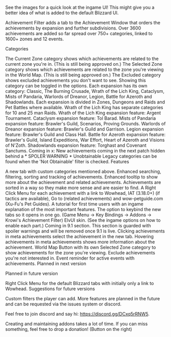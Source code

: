 See the images for a quick look at the ingame UI! This might give you a better idea of what is added to the default Blizzard UI.

Achievement Filter adds a tab to the Achievement Window that orders the achievements by expansion and further subdivisions. Over 3600 achievements are added so far spread over 750+ categories, linked to 1600+ zones and 12 events.

Categories

The Current Zone category shows which achievements are related to the current zone you're in. (This is still being approved on.)
The Selected Zone category shows which achievements are related to the zone you're viewing in the World Map. (This is still being approved on.)
The Excluded category shows excluded achievements you don't want to see. Showing this category can be toggled in the options.
Each expansion has its own category: Classic, The Burning Crusade, Wrath of the Lich King, Cataclysm, Mists of Pandaria, Warlords of Dreanor, Legion, Battle for Azeroth and Shadowlands.
Each expansion is divided in Zones, Dungeons and Raids and Pet Battles where available.
Wrath of the Lich King has separate categories for 10 and 25 man Raids.
Wrath of the Lich King expansion feature: Argent Tournament.
Cataclysm expansion feature: Tol Barad.
Mists of Pandaria expansion feature: Brawler's Guild, Scenarios, Proving Grounds.
Warlords of Dreanor expansion feature: Brawler's Guild and Garrison.
Legion expansion feature: Brawler's Guild and Class Hall.
Battle for Azeroth expansion feature: Brawler's Guild, Island Expeditions, War Effort, Heart of Azeroth and Visions of N'Zoth.
Shadowlands expansion feature: Torghast and Covenant Sanctums.
Coming in x: New achievements coming in the next patch hidden behind a * SPOLER WARNING *
Unobtainable Legacy categories can be found when the 'Not Obtainable' filter is checked.
Features

A new tab with custom categories mentioned above.
Enhanced searching, filtering, sorting and tracking of achievements.
Enhanced tooltip to show more about the achievement and related achievements.
Achievements are sorted in a way so they make more sense and are easier to find.
A Right Click Menu for each achievement with a link to Wowhead, IAT (3.18.0+) (if tactics are available), Go to (related achievements) and wow-petguide.com (Xu-Fu's Pet Guides).
A tutorial for first time users with an ingame explanation of the most important features.
The option to keybind the new tabs so it opens in one go. (Game Menu -> Key Bindings -> Addons -> Krowi's Achievement Filter)
ElvUI skin. (See the ingame options on how to enable each part.)
Coming in 9.1 section. This section is guarded with spoiler warnings and will be removed once 9.1 is live.
Clicking achievements in meta achievements select the achievement in the new tab.
Hovering achievements in meta achievements shows more information about the achievement.
World Map Button with its own Selected Zone category to show achievements for the zone you're viewing.
Exclude achievements you're not interested in.
Event reminder for active events with achievements.
Planned in next version

Planned in future version

Right Click Menu for the default Blizzard tabs with initially only a link to Wowhead.
Suggestions for future versions

Custom filters the player can add.
More features are planned in the future and can be requested via the issues system or discord.

Feel free to join discord and say hi: https://discord.gg/DCxq5rRNW5.

Creating and maintaining addons takes a lot of time. If you can miss something, feel free to drop a donation!
(Button on the right)

